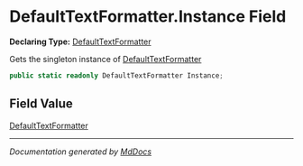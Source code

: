 # DefaultTextFormatter.Instance Field

**Declaring Type:** [DefaultTextFormatter](../index.md)

Gets the singleton instance of [DefaultTextFormatter](../index.md)

```csharp
public static readonly DefaultTextFormatter Instance;
```

## Field Value

[DefaultTextFormatter](../index.md)

___

*Documentation generated by [MdDocs](https://github.com/ap0llo/mddocs)*
